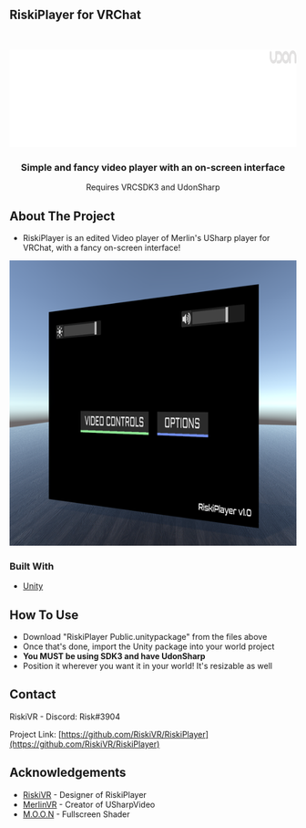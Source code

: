 ## RiskiPlayer for VRChat

<!-- PROJECT LOGO -->
<br />
<p align="center">
  <a href="https://github.com/RiskiVR/RiskiPlayer">
    <img src="https://github.com/RiskiVR/RiskiPlayer/blob/main/images/RiskiPlayerLogo.png" alt="Logo" width="1000" height="170">
  </a>

  <h3 align="center">Simple and fancy video player with an on-screen interface</h3>

  <p align="center">
    Requires VRCSDK3 and UdonSharp
    <br />
  </p>
</p>

<!-- ABOUT THE PROJECT -->
## About The Project

- RiskiPlayer is an edited Video player of Merlin's USharp player for VRChat, with a fancy on-screen interface!

<img src="https://github.com/RiskiVR/RiskiPlayer/blob/main/images/RiskiPlayer.png" alt="Player" width="1000" height="500">

### Built With

* [Unity](https://unity.com/)

<!-- GETTING STARTED -->
## How To Use

 - Download "RiskiPlayer Public.unitypackage" from the files above
 - Once that's done, import the Unity package into your world project
 - **You MUST be using SDK3 and have UdonSharp**
 - Position it wherever you want it in your world! It's resizable as well

<!-- CONTACT -->
## Contact

RiskiVR - Discord: Risk#3904

Project Link: [https://github.com/RiskiVR/RiskiPlayer](https://github.com/RiskiVR/RiskiPlayer)



<!-- ACKNOWLEDGEMENTS -->
## Acknowledgements

* [RiskiVR](https://www.patreon.com/riskivr) - Designer of RiskiPlayer
* [MerlinVR](https://github.com/MerlinVR/USharpVideo) - Creator of USharpVideo
* [M.O.O.N](https://www.youtube.com/channel/UC6pqxF0s6FSu6oVm-70lzqQ) - Fullscreen Shader
